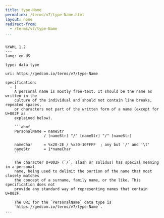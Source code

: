 ```yaml
---
title: type-Name
permalink: /terms/v7/type-Name.html
layout: none
redirect-from:
  - /terms/v7/type-Name
...
```


```

%YAML 1.2
---
lang: en-US

type: data type

uri: https://gedcom.io/terms/v7/type-Name

specification:
  - |
    A personal name is mostly free-text. It should be the name as written in the
    culture of the individual and should not contain line breaks, repeated spaces,
    or characters not part of the written form of a name (except for U+002F as
    explained below).
    
    ```abnf
    PersonalName = nameStr
                 / [nameStr] "/" [nameStr] "/" [nameStr]
    
    nameChar     = %x20-2E / %x30-10FFFF  ; any but '/' and '\t'
    nameStr      = 1*nameChar
    ```
    
    The character U+002F (`/`, slash or solidus) has special meaning in a personal
    name, being used to delimit the portion of the name that most closely matches
    the concept of a surname, family name, or the like. This specification does not
    provide any standard way of representing names that contain U+002F.
    
    The URI for the `PersonalName` data type is
    `https://gedcom.io/terms/v7/type-Name`.
...

```
